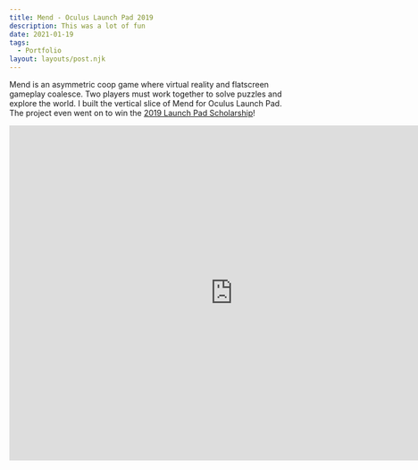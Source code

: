 ```yaml
---
title: Mend - Oculus Launch Pad 2019
description: This was a lot of fun 
date: 2021-01-19
tags:
  - Portfolio
layout: layouts/post.njk
---
```


<p>Mend is an asymmetric coop game where virtual reality and flatscreen gameplay coalesce. Two players must work together to solve puzzles and explore the world. I built the vertical slice of Mend for Oculus Launch Pad. The project even went on to win the <a href="https://www.oculus.com/blog/introducing-the-2019-oculus-launch-pad-scholarship-recipients-plus-2020-applications-now-open/?locale=en_US" target="blank">2019 Launch Pad Scholarship</a>!</p>

<div class="container">
<p style="text-align: center"><iframe width="800" height="600" src="https://www.youtube.com/watch?v=CKeRf5Wvzjg" frameborder="0" allow="accelerometer; autoplay; clipboard-write; encrypted-media; gyroscope; picture-in-picture" allowfullscreen class="video"></iframe></p></div>